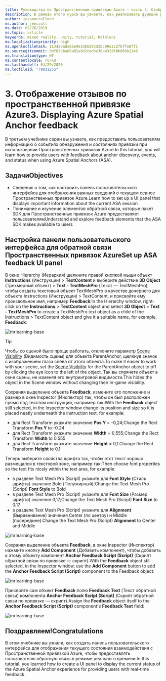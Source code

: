 ```yaml
---
title: Руководства по Пространственным привязкам Azure — часть 3. Отображение отзывов по пространственной привязке Azure
description: В рамках этого курса вы узнаете, как реализовать функцию распознавания лиц Azure в приложении смешанной реальности.
author: jessemcculloch
ms.author: jemccull
ms.date: 02/26/2019
ms.topic: article
keywords: mixed reality, unity, tutorial, hololens
ms.localizationpriority: high
ms.openlocfilehash: 11342bada65e963db6393d35c99e2c2fbffe8ff1
ms.sourcegitcommit: 9df82dba06a91a8d2cedbe38a4328f8b86bb2146
ms.translationtype: HT
ms.contentlocale: ru-RU
ms.lasthandoff: 04/29/2020
ms.locfileid: "79031255"
---
```

# <a name="3-displaying-azure-spatial-anchor-feedback"></a><span data-ttu-id="e2ea5-105">3. Отображение отзывов по пространственной привязке Azure</span><span class="sxs-lookup"><span data-stu-id="e2ea5-105">3. Displaying Azure Spatial Anchor feedback</span></span>

<span data-ttu-id="e2ea5-106">В третьем учебнике серии вы узнаете, как предоставить пользователям информацию о событиях обнаружения и состояниях привязки при использовании Пространственных привязок Azure.</span><span class="sxs-lookup"><span data-stu-id="e2ea5-106">In this tutorial, you will learn how to provide users with feedback about anchor discovery, events, and status when using Azure Spatial Anchors (ASA).</span></span>

## <a name="objectives"></a><span data-ttu-id="e2ea5-107">Задачи</span><span class="sxs-lookup"><span data-stu-id="e2ea5-107">Objectives</span></span>

* <span data-ttu-id="e2ea5-108">Сведения о том, как настроить панель пользовательского интерфейса для отображения важных сведений о текущем сеансе Пространственных привязок Azure.</span><span class="sxs-lookup"><span data-stu-id="e2ea5-108">Learn how to set up a UI panel that displays important information about the current ASA session</span></span>
* <span data-ttu-id="e2ea5-109">Понимание и изучение элементов обратной связи, которые пакет SDK для Пространственных привязок Azure предоставляет пользователям</span><span class="sxs-lookup"><span data-stu-id="e2ea5-109">Understand and explore feedback elements that the ASA SDK makes available to users</span></span>

## <a name="set-up-asa-feedback-ui-panel"></a><span data-ttu-id="e2ea5-110">Настройка панели пользовательского интерфейса для обратной связи Пространственных привязок Azure</span><span class="sxs-lookup"><span data-stu-id="e2ea5-110">Set up ASA feedback UI panel</span></span>

<span data-ttu-id="e2ea5-111">В окне Hierarchy (Иерархия) щелкните правой кнопкой мыши объект **Instructions** (Инструкции) > **TextContent** и выберите действие **3D Object** (Трехмерный объект) > **Text - TextMeshPro** (Текст — TextMeshPro), чтобы создать текстовый объект TextMeshPro в качестве дочернего для объекта Instructions (Инструкции) > TextContent, и присвойте ему произвольное имя, например **Feedback**:</span><span class="sxs-lookup"><span data-stu-id="e2ea5-111">In the Hierarchy window, right-click on the **Instructions** > **TextContent** object and select **3D Object** > **Text - TextMeshPro** to create a TextMeshPro text object as a child of the Instructions > TextContent object and give it a suitable name, for example, **Feedback**:</span></span>

![mrlearning-base](images/mrlearning-asa/tutorial3-section1-step1-1.png)

> [!TIP]
> <span data-ttu-id="e2ea5-113">Чтобы со сценой было проще работать, отключите параметр <a href="https://docs.unity3d.com/Manual/SceneVisibility.html" target="_blank">Scene Visibility</a> (Видимость сцены) для объекта ParentAnchor, щелкнув значок с изображением глаза слева от этого объекта.</span><span class="sxs-lookup"><span data-stu-id="e2ea5-113">To make it easier to work with your scene, set the  <a href="https://docs.unity3d.com/Manual/SceneVisibility.html" target="_blank">Scene Visibility</a> for the ParentAnchor object to off by clicking the eye icon to the left of the object.</span></span> <span data-ttu-id="e2ea5-114">Так вы спрячете объект в окне сцены, не изменяя его внутриигровой видимости.</span><span class="sxs-lookup"><span data-stu-id="e2ea5-114">This hides the object in the Scene window without changing their in-game visibility.</span></span>

<span data-ttu-id="e2ea5-115">Сохраняя выделение объекта **Feedback**, измените его положение и размер в окне Inspector (Инспектор) так, чтобы он был расположен прямо под текстом инструкций, например так:</span><span class="sxs-lookup"><span data-stu-id="e2ea5-115">With the **Feedback** object still selected, in the Inspector window change its position and size so it is placed neatly underneath the instruction text, for example:</span></span>

* <span data-ttu-id="e2ea5-116">для Rect Transform укажите значение **Pos Y** = -0,24;</span><span class="sxs-lookup"><span data-stu-id="e2ea5-116">Change the Rect Transform **Pos Y** to -0.24</span></span>
* <span data-ttu-id="e2ea5-117">для Rect Transform укажите значение **Width** = 0,555;</span><span class="sxs-lookup"><span data-stu-id="e2ea5-117">Change the Rect Transform **Width** to 0.555</span></span>
* <span data-ttu-id="e2ea5-118">для Rect Transform укажите значение **Height** = 0,1.</span><span class="sxs-lookup"><span data-stu-id="e2ea5-118">Change the Rect Transform **Height** to 0.1</span></span>

<span data-ttu-id="e2ea5-119">Теперь выберите свойства шрифта так, чтобы этот текст хорошо размещался в текстовой зоне, например так:</span><span class="sxs-lookup"><span data-stu-id="e2ea5-119">Then choose font properties so the text fits nicely within the text area, for example:</span></span>

* <span data-ttu-id="e2ea5-120">в разделе Text Mesh Pro (Script) укажите для **Font Style** (Стиль шрифта) значение Bold (Полужирный);</span><span class="sxs-lookup"><span data-stu-id="e2ea5-120">Change the Text Mesh Pro (Script) **Font Style** to Bold</span></span>
* <span data-ttu-id="e2ea5-121">в разделе Text Mesh Pro (Script) укажите для **Font Size** (Размер шрифта) значение 0,17;</span><span class="sxs-lookup"><span data-stu-id="e2ea5-121">Change the Text Mesh Pro (Script) **Font Size** to 0.17</span></span>
* <span data-ttu-id="e2ea5-122">в разделе Text Mesh Pro (Script) укажите для **Alignment** (Выравнивание) значения Center (по центру) и Middle (посередине).</span><span class="sxs-lookup"><span data-stu-id="e2ea5-122">Change the Text Mesh Pro (Script) **Alignment** to Center and Middle</span></span>

![mrlearning-base](images/mrlearning-asa/tutorial3-section1-step1-2.png)

<span data-ttu-id="e2ea5-124">Сохраняя выделение объекта **Feedback**, в окне Inspector (Инспектор) нажмите кнопку **Add Component** (Добавить компонент), чтобы добавить к этому объекту компонент **Anchor Feedback Script (Script)** (Скрипт обратной связи по привязке — скрипт).</span><span class="sxs-lookup"><span data-stu-id="e2ea5-124">With the **Feedback** object still selected, in the Inspector window, use the **Add Component** button to add the **Anchor Feedback Script (Script)** component to the Feedback object:</span></span>

![mrlearning-base](images/mrlearning-asa/tutorial3-section1-step1-3.png)

<span data-ttu-id="e2ea5-126">Присвойте сам объект **Feedback** полю **Feedback Text** (Текст обратной связи) компонента **Anchor Feedback Script (Script)** (Скрипт обратной связи по привязке — скрипт).</span><span class="sxs-lookup"><span data-stu-id="e2ea5-126">Assign the **Feedback** object itself to the **Anchor Feedback Script (Script)** component's **Feedback Text** field:</span></span>

![mrlearning-base](images/mrlearning-asa/tutorial3-section1-step1-4.png)

## <a name="congratulations"></a><span data-ttu-id="e2ea5-128">Поздравляем!</span><span class="sxs-lookup"><span data-stu-id="e2ea5-128">Congratulations</span></span>

<span data-ttu-id="e2ea5-129">В этом учебнике вы узнали, как создать панель пользовательского интерфейса для отображения текущего состояния взаимодействия с Пространственной привязкой Azure, чтобы предоставлять пользователю обратную связь в режиме реального времени.</span><span class="sxs-lookup"><span data-stu-id="e2ea5-129">In this tutorial, you learned how to create a UI panel to display the current status of the Azure Spatial Anchor experience for providing users with real-time feedback.</span></span>
